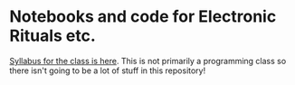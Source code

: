 # Notebooks and code for Electronic Rituals etc.

[Syllabus for the class is here](http://eroft.decontextualize.com/). This is
not primarily a programming class so there isn't going to be a lot of stuff in
this repository!
